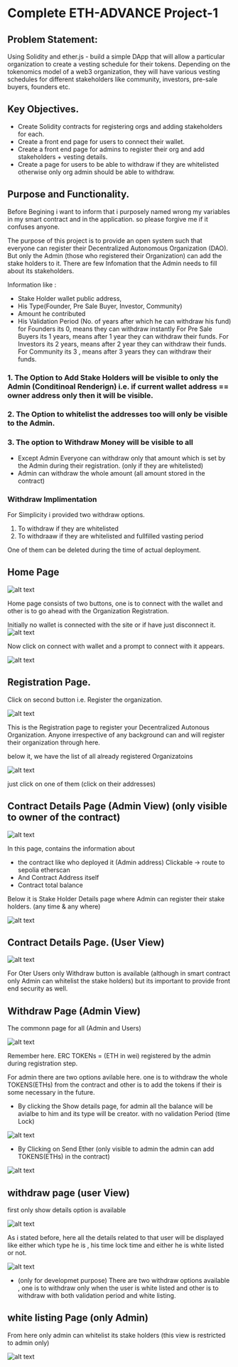 # Complete ETH-ADVANCE Project-1

## Problem Statement:

Using Solidity and ether.js - build a simple DApp that will allow a particular organization to create a vesting schedule for their tokens. Depending on the tokenomics model of a web3 organization, they will have various vesting schedules for different stakeholders like community, investors, pre-sale buyers, founders etc.

## Key Objectives.

- Create Solidity contracts for registering orgs and adding stakeholders for each.
- Create a front end page for users to connect their wallet.
- Create a front end page for admins to register their org and add stakeholders + vesting details.
- Create a page for users to be able to withdraw if they are whitelisted otherwise only org admin should be able to withdraw.

## Purpose and Functionality.

Before Begining i want to inform that i purposely named wrong my variables in my smart contract and in the application. so please forgive me if it confuses anyone.

The purpose of this project is to provide an open system such that everyone can register their Decentralized Autonomous Organization (DAO). But only the Admin (those who registered their Organization) can add the stake holders to it. There are few Infomation that the Admin needs to fill about its stakeholders.

Information like :

- Stake Holder wallet public address,
- His Type(Founder, Pre Sale Buyer, Investor, Community)
- Amount he contributed
- His Validation Period (No. of years after which he can withdraw his fund)
  for Founders its 0, means they can withdraw instantly
  For Pre Sale Buyers its 1 years, means after 1 year they can withdraw their funds.
  For Investors its 2 years, means after 2 year they can withdraw their funds.
  For Community its 3 , means after 3 years they can withdraw their funds.

### 1. The Option to Add Stake Holders will be visible to only the Admin (Conditinoal Renderign) i.e. if current wallet address == owner address only then it will be visible.

### 2. The Option to whitelist the addresses too will only be visible to the Admin.

### 3. The option to Withdraw Money will be visible to all

- Except Admin Everyone can withdraw only that amount which is set by the Admin during their registration. (only if they are whitelisted)
- Admin can withdraw the whole amount (all amount stored in the contract)

### Withdraw Implimentation

For Simplicity i provided two withdraw options.

1. To withdraw if they are whitelisted
2. To withdraaw if they are whitelisted and fullfilled vasting period

One of them can be deleted during the time of actual deployment.

## Home Page

![alt text](image.png)

Home page consists of two buttons, one is to connect with the wallet and other is to go ahead with the Organization Registration.

Initially no wallet is connected with the site or if have just disconnect it.
![alt text](image-1.png)

Now click on connect with wallet and a prompt to connect with it appears.

![alt text](image-2.png)

## Registration Page.

Click on second button i.e. Register the organization.

![alt text](image-3.png)

This is the Registration page to register your Decentralized Autonous Organization.
Anyone irrespective of any background can and will register their organization through here.

below it, we have the list of all already registered Organizatoins

![alt text](image-4.png)

just click on one of them (click on their addresses)

## Contract Details Page (Admin View) (only visible to owner of the contract)

![alt text](image-5.png)

In this page, contains the information about

- the contract like who deployed it (Admin address) Clickable -> route to sepolia etherscan
- And Contract Address itself
- Contract total balance

Below it is Stake Holder Details page where Admin can register their stake holders. (any time & any where)

![alt text](image-7.png)

## Contract Details Page. (User View)

![alt text](image-8.png)

For Oter Users only Withdraw button is available (although in smart contract only Admin can whitelist the stake holders) but its important to provide front end security as well.

## Withdraw Page (Admin View)

The commonn page for all (Admin and Users)

![alt text](image-9.png)

Remember here. ERC TOKENs = (ETH in wei) registered by the admin during registration step.

For admin there are two options avilable here. one is to withdraw the whole TOKENS(ETHs) from the contract and other is to add the tokens if their is some necessary in the future.

- By clicking the Show details page, for admin all the balance will be avialbe to him and its type will be creator. with no validation Period (time Lock)

![alt text](image-10.png)

- By Clicking on Send Ether (only visible to admin the admin can add TOKENS(ETHs) in the contract)

![alt text](image-11.png)

## withdraw page (user View)

first only show details option is available

![alt text](image-12.png)

As i stated before, here all the details related to that user will be displayed like either which type he is , his time lock time and either he is white listed or not.

![alt text](image-13.png)

- (only for developmet purpose) There are two withdraw options available , one is to withdraw only when the user is white listed and other is to withdraw with both validation period and white listing.

## white listing Page (only Admin)

From here only admin can whitelist its stake holders (this view is restricted to admin only)

![alt text](image-14.png)
